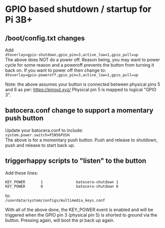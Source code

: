 # GPIO based shutdown / startup for Pi 3B+

## /boot/config.txt changes
Add  
`dtoverlay=gpio-shutdown,gpio_pin=3,active_low=1,gpio_pull=up`  
The above does NOT do a power off.  Reason being, you may want to power cycle for some reason and a poweroff prevents the button from turning it back on.  If you want to power off then change to:  
`dtoverlay=gpio-poweroff,gpio_pin=3,active_low=1,gpio_pull=up`  

Note: the above assumes your button is connected between physical pins 5 and 6 as per: https://pinout.xyz/  Physical pin 5 is mapped to logical "GPIO 3".

## batocera.conf change to support a momentary push button
Update your batocera.conf to include:  
`system.power.switch=PIN56PUSH`  
The above is for a momentary push button. Push and release to shutdown, push and release to start back up.

## triggerhappy scripts to "listen" to the button
Add these lines:
```
KEY_POWER       1               batocera-shutdown 1
KEY_POWER       0               batocera-shutdown 0
```
to:  
`/userdata/system/configs/multimedia_keys.conf`  

With all of the above done, the KEY_POWER event is enabled and will be triggered when the GPIO pin 3 (physical pin 5) is shorted to ground via the button.  Pressing again, will boot the pi back up again.
